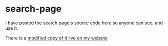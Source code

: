# search-page

I have posted the search page's source code here so anyone can see, and use it.

There is a [modified copy of it live on my website](https://www.georgewild.dev/search)
